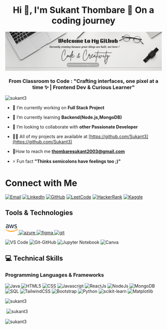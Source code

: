 <h1 align="center">Hi 👋, I'm Sukant Thombare 🎯 On a coding journey</h1>
<img align="center" alt="coding" width="1000" src="Banner.png">
<h3 align="center">From Classroom to Code : "Crafting interfaces, one pixel at a time ✨ | Frontend Dev & Curious Learner"</h3>

<p align="left"> <img src="https://komarev.com/ghpvc/?username=sukant3&label=Profile%20views&color=0e75b6&style=flat" alt="sukant3" /> </p>

- 🚀  I’m currently working on **Full Stack Project**

- 📘 I’m currently learning **Backend(Node.js,MongoDB)**

- 🤝 I’m looking to collaborate with **other Passionate Developer**

- 👨‍💻 All of my projects are available at [https://github.com/Sukant3](https://github.com/Sukant3)

- 📩How to reach me **thombaresukant2003@gmail.com**

- ⚡ Fun fact **"Thinks semicolons have feelings too ;)"**

# Connect with Me
[![Email](https://img.shields.io/badge/Email-%23D14836.svg?style=for-the-badge&logo=gmail&logoColor=white)](mailto:thombaresukant2003@gmail.com)
[![LinkedIn](https://img.shields.io/badge/LinkedIn-%230077B5.svg?style=for-the-badge&logo=linkedin&logoColor=white)](https://www.linkedin.com/in/sukant-thombare-756a7924b/)
[![GitHub](https://img.shields.io/badge/GitHub-%23181717.svg?style=for-the-badge&logo=github&logoColor=white)](http://github.com/sukant3)
[![LeetCode](https://img.shields.io/badge/LeetCode-000000?style=for-the-badge&logo=LeetCode&logoColor=#d16c06)](https://leetcode.com/thombaresukant2003/)
[![HackerRank](https://img.shields.io/badge/HackerRank-%23006500.svg?style=for-the-badge&logo=hackerrank&logoColor=white)](https://www.hackerrank.com/thombaresukant21)
[![Kaggle](https://img.shields.io/badge/Kaggle-035a7d?style=for-the-badge&logo=kaggle&logoColor=white)](https://www.kaggle.com/sukantthombare)


<h2 align="left">Tools & Technologies </h3>
<p align="left"> <a href="https://aws.amazon.com" target="_blank" rel="noreferrer"> <img src="https://raw.githubusercontent.com/devicons/devicon/master/icons/amazonwebservices/amazonwebservices-original-wordmark.svg" alt="aws" width="40" height="40"/> </a> <a href="https://azure.microsoft.com/en-in/" target="_blank" rel="noreferrer"> <img src="https://www.vectorlogo.zone/logos/microsoft_azure/microsoft_azure-icon.svg" alt="azure" width="40" height="40"/> </a>  <a href="https://www.figma.com/" target="_blank" rel="noreferrer"> <img src="https://www.vectorlogo.zone/logos/figma/figma-icon.svg" alt="figma" width="40" height="40"/> </a> <a href="https://git-scm.com/" target="_blank" rel="noreferrer"> <img src="https://www.vectorlogo.zone/logos/git-scm/git-scm-icon.svg" alt="git" width="40" height="40"/> </a> 

![VS Code](https://img.shields.io/badge/VS%20Code-007ACC?style=for-the-badge&logo=visual-studio-code&logoColor=white)
![Git-GitHub](https://img.shields.io/badge/Git--GitHub-181717?style=for-the-badge&logo=github&logoColor=white)
![Jupyter Notebook](https://img.shields.io/badge/Jupyter%20Notebook-F37626?style=for-the-badge&logo=jupyter&logoColor=white)
![Canva](https://img.shields.io/badge/Canva-00C4CC?style=for-the-badge&logo=canva&logoColor=white)

## 💻 Technical Skills

### Programming Languages & Frameworks

![Java](https://img.shields.io/badge/Java-007396?style=for-the-badge&logo=java&logoColor=white)
![HTML5](https://img.shields.io/badge/html5-%23E34F26.svg?style=for-the-badge&logo=html5&logoColor=white)
![CSS](https://img.shields.io/badge/CSS-1572B6?style=for-the-badge&logo=css3&logoColor=white)
![Javascript](https://img.shields.io/badge/Javascript-F7DF1E?style=for-the-badge&logo=javascript&logoColor=black)
![ReactJs](https://img.shields.io/badge/ReactJs-61DAFB?style=for-the-badge&logo=react&logoColor=black)
![NodeJs](https://img.shields.io/badge/NodeJs-339933?style=for-the-badge&logo=node.js&logoColor=white)
![MongoDB](https://img.shields.io/badge/MongoDB-47A248?style=for-the-badge&logo=mongodb&logoColor=white)
![SQL](https://img.shields.io/badge/SQL-003B57?style=for-the-badge&logo=sql&logoColor=white)
![TailwindCSS](https://img.shields.io/badge/tailwindcss-%2338B2AC.svg?style=for-the-badge&logo=tailwind-css&logoColor=white)
![Bootstrap](https://img.shields.io/badge/Bootstrap-563D7C?style=for-the-badge&logo=bootstrap&logoColor=white)
![Python](https://img.shields.io/badge/python-3670A0?style=for-the-badge&logo=python&logoColor=ffdd54)
![scikit-learn](https://img.shields.io/badge/scikit--learn-%23F7931E.svg?style=for-the-badge&logo=scikit-learn&logoColor=white)
![Matplotlib](https://img.shields.io/badge/Matplotlib-%23ffffff.svg?style=for-the-badge&logo=Matplotlib&logoColor=black)

<p><img align="center" src="https://github-readme-stats.vercel.app/api/top-langs?username=sukant3&show_icons=true&locale=en&layout=compact" alt="sukant3" /></p>

<p>&nbsp;<img align="center" src="https://github-readme-stats.vercel.app/api?username=sukant3&show_icons=true&locale=en" alt="sukant3" /></p>

<p><img align="center" src="https://github-readme-streak-stats.herokuapp.com/?user=sukant3&" alt="sukant3" /></p>

